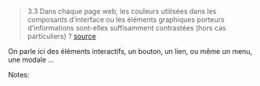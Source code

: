 <!-- .slide: class="quote-slide" -->

> 3.3 Dans chaque page web, les couleurs utilisées dans les composants d’interface ou les éléments graphiques porteurs d’informations sont-elles suffisamment contrastées (hors cas particuliers) ?
> [source](https://accessibilite.numerique.gouv.fr/methode/criteres-et-tests/#3.3)

On parle ici des éléments interactifs, un bouton, un lien, ou même un menu, une modale ...

Notes:
